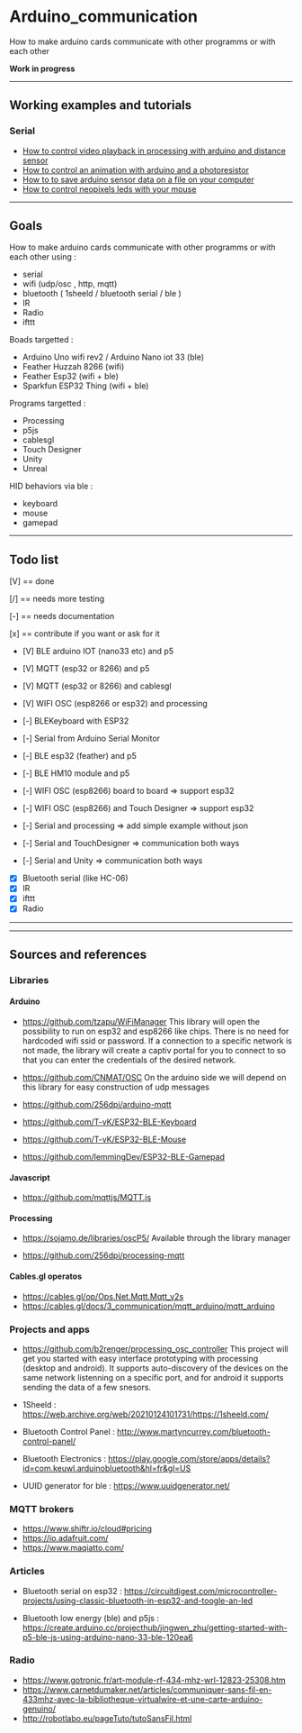 # Arduino_communication

How to make arduino cards communicate with other programms or with each other 

**Work in progress**

---
## Working examples and tutorials 

### Serial

- [How to control video playback in processing with arduino and distance sensor](Serial_Arduino2Processing_distance.md)
- [How to control an animation with arduino and a photoresistor](Serial_Arduino2Processing_photoresistance)
- [How to to save arduino sensor data on a file on your computer](Serial_Arduino2Processing_saveData2json.md)
- [How to control neopixels leds with your mouse](Serial_Processing2Arduino_mouse2leds.md)

---

## Goals
How to make arduino cards communicate with other programms or with each other using :
- serial 
- wifi (udp/osc , http, mqtt)
- bluetooth ( 1sheeld / bluetooth serial / ble )
- IR 
- Radio 
- ifttt 

Boads targetted : 
- Arduino Uno wifi rev2 / Arduino Nano iot 33 (ble)
- Feather Huzzah 8266 (wifi)
- Feather Esp32 (wifi + ble)
- Sparkfun ESP32 Thing (wifi + ble)

Programs targetted :
- Processing
- p5js 
- cablesgl
- Touch Designer
- Unity 
- Unreal 

HID behaviors via ble :
- keyboard
- mouse
- gamepad

---
## Todo list

[V] == done

[/] == needs more testing

[-] == needs documentation

[x] == contribute if you want or ask for it

- [V] BLE arduino IOT (nano33 etc) and p5
- [V] MQTT (esp32 or 8266) and p5
- [V] MQTT (esp32 or 8266) and cablesgl
- [V] WIFI OSC (esp8266 or esp32) and processing

- [-] BLEKeyboard with ESP32
- [-] Serial from Arduino Serial Monitor
- [-] BLE esp32 (feather) and p5
- [-] BLE HM10 module and p5
- [-] WIFI OSC (esp8266) board to board  => support esp32
- [-] WIFI OSC (esp8266) and Touch Designer => support esp32
- [-] Serial and processing => add simple example without json
- [-] Serial and TouchDesigner => communication both ways
- [-] Serial and Unity => communication both ways

- [x] Bluetooth serial (like HC-06) 
- [x] IR
- [x] ifttt
- [x] Radio
---



---
## Sources and references

### Libraries

#### Arduino

- https://github.com/tzapu/WiFiManager
  This library will open the possibility to run on esp32 and esp8266 like chips. There is no need for hardcoded wifi ssid or password. If a connection to a specific network is not made, the library will create a captiv portal for you to connect to so that you can enter the credentials of the desired network.

- https://github.com/CNMAT/OSC
  On the arduino side we will depend on this library for easy construction of udp messages

- https://github.com/256dpi/arduino-mqtt

- https://github.com/T-vK/ESP32-BLE-Keyboard

- https://github.com/T-vK/ESP32-BLE-Mouse

- https://github.com/lemmingDev/ESP32-BLE-Gamepad


#### Javascript

- https://github.com/mqttjs/MQTT.js


#### Processing
- https://sojamo.de/libraries/oscP5/
  Available through the library manager

- https://github.com/256dpi/processing-mqtt


#### Cables.gl operatos
- https://cables.gl/op/Ops.Net.Mqtt.Mqtt_v2s
- https://cables.gl/docs/3_communication/mqtt_arduino/mqtt_arduino


### Projects and apps
- https://github.com/b2renger/processing_osc_controller
  This project will get you started with easy interface prototyping with processing (desktop and android). It supports auto-discovery of the devices on the same network listenning on a specific port, and for android it supports sending the data of a few snesors.

- 1Sheeld : https://web.archive.org/web/20210124101731/https://1sheeld.com/

- Bluetooth Control Panel : http://www.martyncurrey.com/bluetooth-control-panel/

- Bluetooth Electronics : https://play.google.com/store/apps/details?id=com.keuwl.arduinobluetooth&hl=fr&gl=US

- UUID generator for ble : https://www.uuidgenerator.net/


### MQTT brokers
- https://www.shiftr.io/cloud#pricing
- https://io.adafruit.com/
- https://www.maqiatto.com/


### Articles
- Bluetooth serial on esp32 : https://circuitdigest.com/microcontroller-projects/using-classic-bluetooth-in-esp32-and-toogle-an-led

- Bluetooth low energy (ble) and p5js : https://create.arduino.cc/projecthub/jingwen_zhu/getting-started-with-p5-ble-js-using-arduino-nano-33-ble-120ea6


### Radio
- https://www.gotronic.fr/art-module-rf-434-mhz-wrl-12823-25308.htm
- https://www.carnetdumaker.net/articles/communiquer-sans-fil-en-433mhz-avec-la-bibliotheque-virtualwire-et-une-carte-arduino-genuino/
- http://robotlabo.eu/pageTuto/tutoSansFil.html

